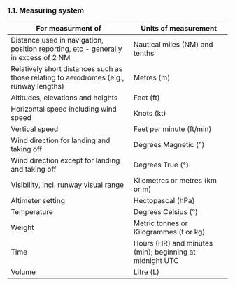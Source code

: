 ### 1.1. Measuring system

| For measurment of                                            | Units of measurement                                    |
| ------------------------------------------------------------ | ------------------------------------------------------- |
| Distance used in navigation, position reporting, etc - generally in excess of 2 NM | Nautical miles (NM) and tenths                          |
| Relatively short distances such as those relating to aerodromes (e.g., runway lengths) | Metres (m)                                              |
| Altitudes, elevations and heights                            | Feet (ft)                                               |
| Horizontal speed including wind speed                        | Knots (kt)                                              |
| Vertical speed                                               | Feet per minute (ft/min)                                |
| Wind direction for landing and taking off                    | Degrees Magnetic (°)                                    |
| Wind direction except for landing and taking off             | Degrees True (°)                                        |
| Visibility, incl. runway visual range                        | Kilometres or metres (km or m)                          |
| Altimeter setting                                            | Hectopascal (hPa)                                       |
| Temperature                                                  | Degrees Celsius (°)                                     |
| Weight                                                       | Metric tonnes or Kilogrammes (t or kg)                  |
| Time                                                         | Hours (HR) and minutes (min); beginning at midnight UTC |
| Volume                                                       | Litre (L)                                               |
